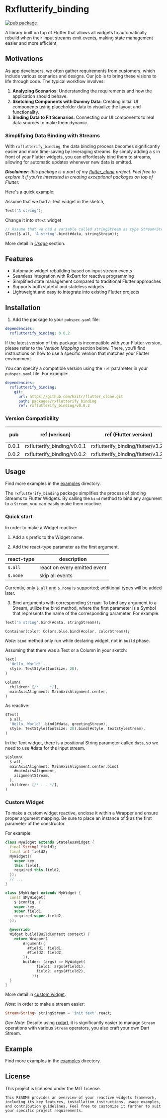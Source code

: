 # Rxflutterify_binding

[![pub package](https://img.shields.io/pub/v/rxflutterify_binding.svg?label=rxflutterify_binding&color=blue)](https://pub.dartlang.org/packages/rxflutterify_binding)

A library built on top of Flutter that allows all widgets to automatically rebuild when their input streams emit events, making state management easier and more efficient.

## Motivations

As app developers, we often gather requirements from customers, which include various scenarios and designs. Our job is to bring these visions to life through code. The typical workflow involves:

1. **Analyzing Scenarios**: Understanding the requirements and how the application should behave.
2. **Sketching Components with Dummy Data**: Creating initial UI components using placeholder data to visualize the layout and functionality.
3. **Binding Data to Fit Scenarios**: Connecting our UI components to real data sources to make them dynamic.

### Simplifying Data Binding with Streams

With `rxflutterify_binding`, the data binding process becomes significantly easier and more time-saving by leveraging streams. By simply adding a `$` in front of your Flutter widgets, you can effortlessly bind them to streams, allowing for automatic updates whenever new data is emitted.

***Disclaimer**: this package is a part of my [flutter_clone](https://github.com/haitr/flutter_clone) project. Feel free to explore it if you're interested in creating exceptional packages on top of Flutter.*

Here's a quick example:

Assume that we had a Text widget in the sketch,
```dart
Text('A string');
```
Change it into `$Text` widget
```dart
// Assume that we had a variable called stringStream as type Stream<String>;
$Text($.all, 'A string'.bind(#data, stringStream));
```

More detail in [*Usage*](#usage) section.

## Features

- Automatic widget rebuilding based on input stream events
- Seamless integration with RxDart for reactive programming
- Simplified state management compared to traditional Flutter approaches
- Supports both stateful and stateless widgets
- Lightweight and easy to integrate into existing Flutter projects

## Installation

1. Add the package to your `pubspec.yaml` file:

```yaml
dependencies:
  rxflutterify_binding: 0.0.2
```

If the latest version of this package is incompatible with your Flutter version, please refer to the *Version Mapping* section below. There, you'll find instructions on how to use a specific version that matches your Flutter environment.

You can specify a compatible version using the `ref` parameter in your `pubspec.yaml` file. For example:

```yaml
dependencies:
  rxflutterify_binding:
    git:
      url: https://github.com/haitr/flutter_clone.git
      path: packages/rxflutterify_binding
      ref: rxflutterify_binding/v0.0.2
```

### Version Compatibility

| pub | ref (verison) | ref (Flutter version) | Flutter version |
| -- | -- | -- | -- |
| 0.0.1 | rxflutterify_binding/v0.0.1 | rxflutterify_binding/flutter/v3.22 | 3.22.x |
| 0.0.2 | rxflutterify_binding/v0.0.2 | rxflutterify_binding/flutter/v3.24 | 3.24.x |

## Usage

Find more examples in the [examples](./example) directory.

The `rxflutterify_binding` package simplifies the process of binding Streams to Flutter Widgets. By calling the `bind` method to bind any argument to a `Stream`, you can easily make them reactive.

### Quick start

In order to make a Widget reactive:

1. Add a `$` prefix to the Widget name.

2. Add the react-type parameter as the first argument.

| react-type | description |
| -- | -- |
| `$.all` | react on every emitted event |
| `$.none` | skip all events |

Currently, only `$.all` and `$.none` is supported; additional types will be added later.

3. Bind arguments with corresponding `Stream`:
To bind any argument to a Stream, utilize the bind method, where the first parameter is a Symbol that represents the name of the corresponding parameter.
For example:

```dart
Text('a string'.bind(#data, stringStream));
```

```dart
Container(color: Colors.blue.bind(#color, colorStream));
```

*Note*: `bind` method only run while declaring widget, not in `build` phase.

Assuming that there was a Text or a Column in your sketch:

```dart
Text(
  'Hello, World!',
  style: TextStyle(fontSize: 20),
)
```

```dart
Column(
  children: [/* ... */],
  mainAxisAlignment: MainAxisAlignment.center,
)
```

As reactive:

```dart
$Text(
  $.all,
  'Hello, World!'.bind(#data, greetingStream), 
  style: TextStyle(fontSize: 20).bind(#style, textStyleStream),
)
```
In the Text widget, there is a positional String parameter called `data`, so we need to use #data for the input stream.

```dart
$Column(
  $.all,
  mainAxisAlignment: MainAxisAlignment.center.bind(
    #mainAxisAlignment,
    alignmentStream,
  ),
  children: [/* ... */],
)
```

### Custom Widget

To make a custom widget reactive, enclose it within a Wrapper and ensure proper argument mapping.
Be sure to place an instance of $ as the first parameter of the constructor.

For example:

```dart
class MyWidget extends StatelessWidget {
  final String? field1;
  final int field2;
  MyWidget({
    super.key,
    this.field1,
    required this.field2,
  });
  // ...
}
```

```dart
class $MyWidget extends MyWidget {
  const $MyWidget(
    $ $config, {
    super.key,
    super.field1,
    required super.field2,
  });

  @override
  Widget build(BuildContext context) {
    return Wrapper(
        Argument({
          #field1: field1,
          #field2: field2,
        }),
        builder: (args) => MyWidget(
              field1: args(#field1),
              field2: args(#field2),
            ));
  }
}
```

More detail in [custom widget](./example/cart/lib/widget.dart).

*Note*: in order to make a stream easier:

```dart
Stream<String> stringStream = 'init text'.react;
```

*Dev Note*: Despite using [rxdart](https://github.com/ReactiveX/rxdart), it is significantly easier to manage `Stream` operations with various `Stream` operators, you also craft your own Dart Stream.

## Example

Find more examples in the [examples](./example) directory.

## License

This project is licensed under the MIT License.

```
This README provides an overview of your reactive widgets framework, including its key features, installation instructions, usage examples, and contribution guidelines. Feel free to customize it further to suit your specific project requirements.
```
